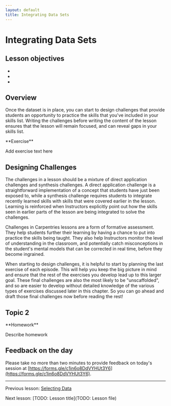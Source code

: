 ```yaml
---
layout: default
title: Integrating Data Sets
---
```


# Integrating Data Sets

## Lesson objectives

+ 
+ 
+ 

## Overview

Once the dataset is in place, you can start to design challenges that provide students an opportunity to practice the skills that you've included in your skills list. Writing the challenges before writing the content of the lesson ensures that the lesson will remain focused, and can reveal gaps in your skills list.

<div class="exercise" markdown="1">
**Exercise**

Add exercise text here
</div>

## Designing Challenges

The challenges in a lesson should be a mixture of direct application challenges and synthesis challenges. A direct application challenge is a straightforward implementation of a concept that students have just been exposed to, while a synthesis challenge requires students to integrate recently learned skills with skills that were covered earlier in the lesson. Learning is reinforced when Instructors explicitly point out how the skills seen in earlier parts of the lesson are being integrated to solve the challenges.

Challenges in Carpentries lessons are a form of formative assessment. They help students further their learning by having a chance to put into practice the skills being taught. They also help Instructors monitor the level of understanding in the classroom, and potentially catch misconceptions in the student's mental models that can be corrected in real time, before they become ingrained.

When starting to design challenges, it is helpful to start by planning the last exercise of each episode. This will help you keep the big picture in mind and ensure that the rest of the exercises you develop lead up to this larger goal. These final challenges are also the most likely to be "unscaffolded", and so are easier to develop without detailed knowledge of the various types of exercises discussed later in this chapter. So you can go ahead and draft those final challenges now before reading the rest!

## Topic 2

<div class="exercise" markdown="1">
**Homework**

Describe homework
</div>

## Feedback on the day

Please take no more than two minutes to provide feedback on today's session at 
[https://forms.gle/c1in6o8DdVYHUt3Y6](https://forms.gle/c1in6o8DdVYHUt3Y6).

***

Previous lesson: [Selecting Data](5-1-selecting-data.md)

Next lesson: [TODO: Lesson title](TODO: Lesson file)

